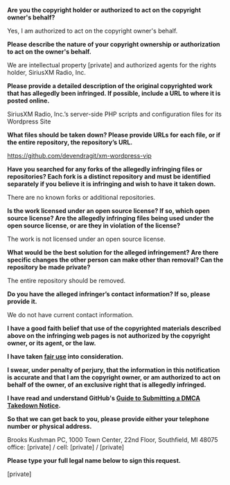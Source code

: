 **Are you the copyright holder or authorized to act on the copyright owner's behalf?**

Yes, I am authorized to act on the copyright owner's behalf.

**Please describe the nature of your copyright ownership or authorization to act on the owner's behalf.**

We are intellectual property [private] and authorized agents for the rights holder, SiriusXM Radio, Inc.

**Please provide a detailed description of the original copyrighted work that has allegedly been infringed. If possible, include a URL to where it is posted online.**

SiriusXM Radio, Inc.’s server-side PHP scripts and configuration files for its Wordpress Site

**What files should be taken down? Please provide URLs for each file, or if the entire repository, the repository’s URL.**

https://github.com/devendragit/xm-wordpress-vip

**Have you searched for any forks of the allegedly infringing files or repositories? Each fork is a distinct repository and must be identified separately if you believe it is infringing and wish to have it taken down.**

There are no known forks or additional repositories.

**Is the work licensed under an open source license? If so, which open source license? Are the allegedly infringing files being used under the open source license, or are they in violation of the license?**

The work is not licensed under an open source license.

**What would be the best solution for the alleged infringement? Are there specific changes the other person can make other than removal? Can the repository be made private?**

The entire repository should be removed.

**Do you have the alleged infringer’s contact information? If so, please provide it.**

We do not have current contact information.

**I have a good faith belief that use of the copyrighted materials described above on the infringing web pages is not authorized by the copyright owner, or its agent, or the law.**

**I have taken <a href="https://www.lumendatabase.org/topics/22">fair use</a> into consideration.**

**I swear, under penalty of perjury, that the information in this notification is accurate and that I am the copyright owner, or am authorized to act on behalf of the owner, of an exclusive right that is allegedly infringed.**

**I have read and understand GitHub's <a href="https://docs.github.com/articles/guide-to-submitting-a-dmca-takedown-notice/">Guide to Submitting a DMCA Takedown Notice</a>.**

**So that we can get back to you, please provide either your telephone number or physical address.**

Brooks Kushman PC, 1000 Town Center, 22nd Floor, Southfield, MI 48075  
office: [private] / cell: [private] / [private]

**Please type your full legal name below to sign this request.**

[private]
